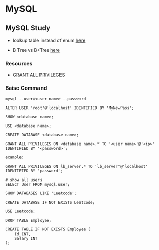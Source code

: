 # MySQL

## MySQL Study

* lookup table instead of enum [here](https://stackoverflow.com/questions/761211/how-to-handle-enumerations-without-enum-fields-in-a-database/761343#761343)

* B Tree vs B+Tree [here](https://stackoverflow.com/questions/870218/differences-between-b-trees-and-b-trees)

### Resources

* [GRANT ALL PRIVILEGES](https://stackoverflow.com/questions/5016505/mysql-grant-all-privileges-on-database)


### Baisc Command

```
mysql --user=<user name> --password

ALTER USER 'root'@'localhost' IDENTIFIED BY 'MyNewPass';

SHOW <database name>;

USE <database name>;

CREATE DATABASE <database name>;

GRANT ALL PRIVILEGES ON <database name>.* TO '<user name>'@'<ip>' IDENTIFIED BY '<password>';

example:

GRANT ALL PRIVILEGES ON lb_server.* TO 'lb_server'@'localhost' IDENTIFIED BY 'password';

# show all users
SELECT User FROM mysql.user;

SHOW DATABASES LIKE 'Leetcode';

CREATE DATABASE IF NOT EXISTS Leetcode;

USE Leetcode;

DROP TABLE Employee;

CREATE TABLE IF NOT EXISTS Employee (
    Id INT,
    Salary INT
);
```
